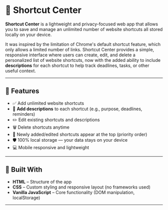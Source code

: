# 🔖 Shortcut Center

**Shortcut Center** is a lightweight and privacy-focused web app that allows you to save and manage an unlimited number of website shortcuts all stored locally on your device.

It was inspired by the limitation of Chrome's default shortcut feature, which only allows a limited number of links. Shortcut Center provides a simple, responsive interface where users can create, edit, and delete a personalized list of website shortcuts, now with the added ability to include **descriptions** for each shortcut to help track deadlines, tasks, or other useful context.

---

## 🚀 Features

- ✅ Add unlimited website shortcuts
- 📝 **Add descriptions** to each shortcut (e.g., purpose, deadlines, reminders)
- ✏️ Edit existing shortcuts and descriptions
- 🗑️ Delete shortcuts anytime
- 📌 Newly added/edited shortcuts appear at the top (priority order)
- 🛡️ 100% local storage — your data stays on your device
- 💻 Mobile responsive and lightweight

---

## 🧰 Built With

- **HTML** – Structure of the app
- **CSS** – Custom styling and responsive layout (no frameworks used)
- **Vanilla JavaScript** – Core functionality (DOM manipulation, localStorage)

---